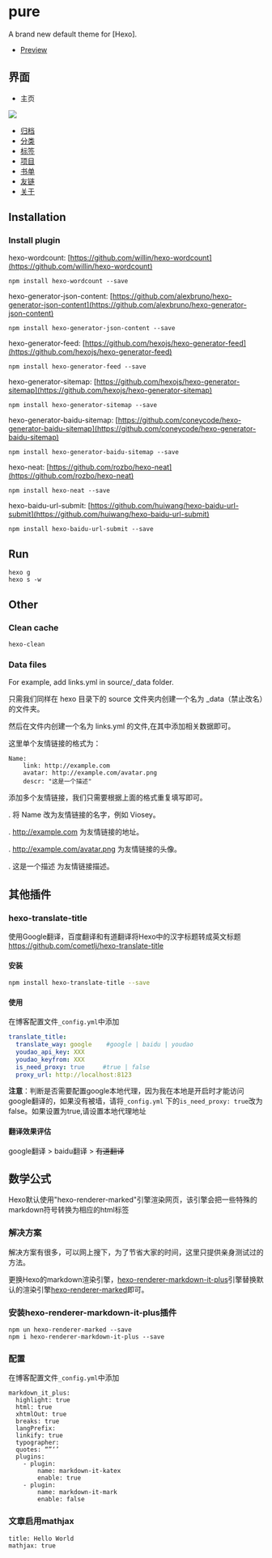 # pure

A brand new default theme for [Hexo].

- [Preview](http://cofess.github.io/)

## 界面

- 主页

![](https://raw.githubusercontent.com/cofess/hexo-theme-pure/master/screenshot/pure.png)
- [归档](http://cofess.github.io/archives/)
- [分类](http://cofess.github.io/categories/)
- [标签](http://cofess.github.io/tags/)
- [项目](http://cofess.github.io/repository/)
- [书单](http://cofess.github.io/books/)
- [友链](http://cofess.github.io/links/)
- [关于](http://cofess.github.io/about/)

## Installation

### Install plugin
hexo-wordcount: [https://github.com/willin/hexo-wordcount](https://github.com/willin/hexo-wordcount)
```
npm install hexo-wordcount --save
```
hexo-generator-json-content: [https://github.com/alexbruno/hexo-generator-json-content](https://github.com/alexbruno/hexo-generator-json-content)
```
npm install hexo-generator-json-content --save
```
hexo-generator-feed: [https://github.com/hexojs/hexo-generator-feed](https://github.com/hexojs/hexo-generator-feed)
```
npm install hexo-generator-feed --save
```
hexo-generator-sitemap: [https://github.com/hexojs/hexo-generator-sitemap](https://github.com/hexojs/hexo-generator-sitemap)
```
npm install hexo-generator-sitemap --save
```
hexo-generator-baidu-sitemap: [https://github.com/coneycode/hexo-generator-baidu-sitemap](https://github.com/coneycode/hexo-generator-baidu-sitemap)
```
npm install hexo-generator-baidu-sitemap --save
```
hexo-neat: [https://github.com/rozbo/hexo-neat](https://github.com/rozbo/hexo-neat)
```
npm install hexo-neat --save
```
hexo-baidu-url-submit: [https://github.com/huiwang/hexo-baidu-url-submit](https://github.com/huiwang/hexo-baidu-url-submit)
```
npm install hexo-baidu-url-submit --save
```

## Run
```
hexo g
hexo s -w
```

## Other
### Clean cache
```
hexo-clean
```
### Data files
For example, add links.yml in source/_data folder.

只需我们同样在 hexo 目录下的 source 文件夹内创建一个名为 _data（禁止改名）的文件夹。

然后在文件内创建一个名为 links.yml 的文件,在其中添加相关数据即可。

这里单个友情链接的格式为：
```
Name:
    link: http://example.com
    avatar: http://example.com/avatar.png
    descr: "这是一个描述"
```
添加多个友情链接，我们只需要根据上面的格式重复填写即可。

. 将 Name 改为友情链接的名字，例如 Viosey。

. http://example.com 为友情链接的地址。

. http://example.com/avatar.png 为友情链接的头像。

. 这是一个描述 为友情链接描述。

## 其他插件
### hexo-translate-title
使用Google翻译，百度翻译和有道翻译将Hexo中的汉字标题转成英文标题
https://github.com/cometlj/hexo-translate-title

#### 安装
```bash
npm install hexo-translate-title --save
```
#### 使用
在博客配置文件`_config.yml`中添加

```yml
translate_title:
  translate_way: google    #google | baidu | youdao
  youdao_api_key: XXX
  youdao_keyfrom: XXX
  is_need_proxy: true     #true | false
  proxy_url: http://localhost:8123
```
**注意**：判断是否需要配置google本地代理，因为我在本地是开启时才能访问google翻译的，如果没有被墙，请将`_config.yml` 下的`is_need_proxy: true`改为false。如果设置为true,请设置本地代理地址

#### 翻译效果评估
google翻译 > baidu翻译 > ~~有道翻译~~

## 数学公式

Hexo默认使用"hexo-renderer-marked"引擎渲染网页，该引擎会把一些特殊的markdown符号转换为相应的html标签

### 解决方案

解决方案有很多，可以网上搜下，为了节省大家的时间，这里只提供亲身测试过的方法。

更换Hexo的markdown渲染引擎，[hexo-renderer-markdown-it-plus](https://github.com/CHENXCHEN/hexo-renderer-markdown-it-plus)引擎替换默认的渲染引擎[hexo-renderer-marked](https://github.com/hexojs/hexo-renderer-marked)即可。

### 安装hexo-renderer-markdown-it-plus插件

```
npm un hexo-renderer-marked --save
npm i hexo-renderer-markdown-it-plus --save
```

### 配置

在博客配置文件`_config.yml`中添加

```
markdown_it_plus:
  highlight: true
  html: true
  xhtmlOut: true
  breaks: true
  langPrefix:
  linkify: true
  typographer:
  quotes: “”‘’
  plugins:
    - plugin:
        name: markdown-it-katex
        enable: true
    - plugin:
        name: markdown-it-mark
        enable: false  
```

### 文章启用mathjax

```
title: Hello World
mathjax: true
```

